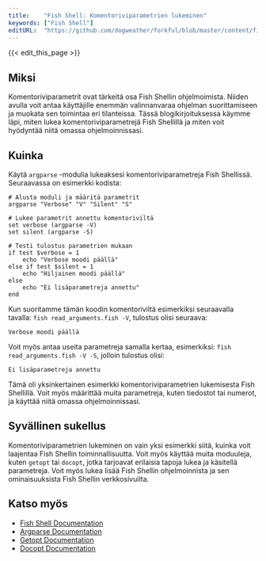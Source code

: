 ```yaml
---
title:    "Fish Shell: Komentoriviparametrien lukeminen"
keywords: ["Fish Shell"]
editURL:  "https://github.com/dogweather/forkful/blob/master/content/fi/fish-shell/reading-command-line-arguments.md"
---
```


{{< edit_this_page >}}

## Miksi

Komentoriviparametrit ovat tärkeitä osa Fish Shellin ohjelmoimista. Niiden avulla voit antaa käyttäjille enemmän valinnanvaraa ohjelman suorittamiseen ja muokata sen toimintaa eri tilanteissa. Tässä blogikirjoituksessa käymme läpi, miten lukea komentoriviparametrejä Fish Shellillä ja miten voit hyödyntää niitä omassa ohjelmoinnissasi.

## Kuinka

Käytä ```argparse``` -modulia lukeaksesi komentoriviparametreja Fish Shellissä. Seuraavassa on esimerkki kodista:

```
# Alusta moduli ja määritä parametrit
argparse "Verbose" "V" "Silent" "S"

# Lukee parametrit annettu komentoriviltä
set verbose (argparse -V)
set silent (argparse -S)

# Testi tulostus parametrien mukaan
if test $verbose = 1
    echo "Verbose moodi päällä"
else if test $silent = 1
    echo "Hiljainen moodi päällä"
else
    echo "Ei lisäparametreja annettu"
end
```

Kun suoritamme tämän koodin komentoriviltä esimerkiksi seuraavalla tavalla: ```fish read_arguments.fish -V```, tulostus olisi seuraava:
```
Verbose moodi päällä
```

Voit myös antaa useita parametreja samalla kertaa, esimerkiksi: ```fish read_arguments.fish -V -S```, jolloin tulostus olisi:
```
Ei lisäparametreja annettu
```

Tämä oli yksinkertainen esimerkki komentoriviparametrien lukemisesta Fish Shellillä. Voit myös määrittää muita parametreja, kuten tiedostot tai numerot, ja käyttää niitä omassa ohjelmoinnissasi.

## Syvällinen sukellus

Komentoriviparametrien lukeminen on vain yksi esimerkki siitä, kuinka voit laajentaa Fish Shellin toiminnallisuutta. Voit myös käyttää muita moduuleja, kuten ```getopt``` tai ```docopt```, jotka tarjoavat erilaisia tapoja lukea ja käsitellä parametreja. Voit myös lukea lisää Fish Shellin ohjelmoinnista ja sen ominaisuuksista Fish Shellin verkkosivuilta.

## Katso myös

- [Fish Shell Documentation](https://fishshell.com/docs/current/index.html)
- [Argparse Documentation](https://fishshell.com/docs/current/cmds/argparse.html)
- [Getopt Documentation](https://fishshell.com/docs/current/cmds/getopt.html)
- [Docopt Documentation](https://fishshell.com/docs/current/cmds/docopt.html)